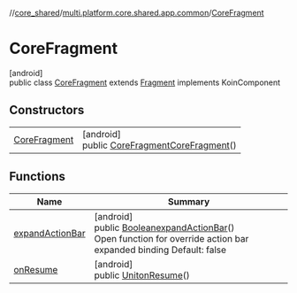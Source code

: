 //[core_shared](../../../index.md)/[multi.platform.core.shared.app.common](../index.md)/[CoreFragment](index.md)

# CoreFragment

[android]\
public class [CoreFragment](index.md) extends [Fragment](https://developer.android.com/reference/kotlin/androidx/fragment/app/Fragment.html) implements KoinComponent

## Constructors

| | |
|---|---|
| [CoreFragment](-core-fragment.md) | [android]<br>public [CoreFragment](index.md)[CoreFragment](-core-fragment.md)() |

## Functions

| Name | Summary |
|---|---|
| [expandActionBar](expand-action-bar.md) | [android]<br>public [Boolean](https://developer.android.com/reference/kotlin/java/lang/Boolean.html)[expandActionBar](expand-action-bar.md)()<br>Open function for override action bar expanded binding Default: false |
| [onResume](on-resume.md) | [android]<br>public [Unit](https://kotlinlang.org/api/latest/jvm/stdlib/kotlin/-unit/index.html)[onResume](on-resume.md)() |
